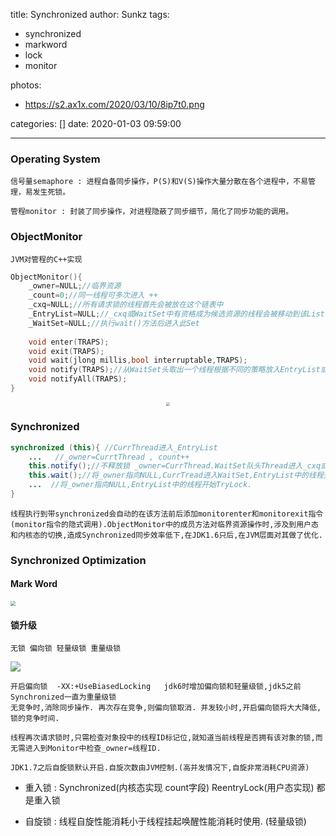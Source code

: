 title: Synchronized
author: Sunkz
tags:

  - synchronized
  - markword
  - lock
  - monitor

photos:

- https://s2.ax1x.com/2020/03/10/8ip7t0.png

categories: []
date: 2020-01-03 09:59:00

---

### Operating System

```
信号量semaphore : 进程自备同步操作，P(S)和V(S)操作大量分散在各个进程中，不易管理，易发生死锁。
```

```
管程monitor : 封装了同步操作，对进程隐蔽了同步细节，简化了同步功能的调用。
```

### ObjectMonitor

```
JVM对管程的C++实现
```

```c++
ObjectMonitor(){
    _owner=NULL;//临界资源
    _count=0;//同一线程可多次进入 ++
    _cxq=NULL;//所有请求锁的线程首先会被放在这个链表中
    _EntryList=NULL;//_cxq或WaitSet中有资格成为候选资源的线程会被移动到该List
    _WaitSet=NULL;//执行wait()方法后进入此Set
    
    void enter(TRAPS);
    void exit(TRAPS);
    void wait(jlong millis,bool interruptable,TRAPS);
    void notify(TRAPS);//从WaitSet头取出一个线程根据不同的策略放入EntryList或者_cxq
    void notifyAll(TRAPS);
}
```

<div align=center><img src="https://cdn.shenlanbao.com/consultants/167428545_0200103143438.png" style="zoom: 40%;" /></div>

### Synchronized

```java
synchronized (this){ //CurrThread进入_EntryList
    ...   //_owner=CurrtThread , count++
    this.notify();//不释放锁 _owner=CurrThread.WaitSet队头Thread进入_cxq或者EntryList.
    this.wait();//将_owner指向NULL,CurrTread进入WaitSet,EntryList中的线程开始TryLock.
    ...  //将_owner指向NULL,EntryList中的线程开始TryLock.
}
```

```
线程执行到带synchronized会自动的在该方法前后添加monitorenter和monitorexit指令(monitor指令的隐式调用).ObjectMonitor中的成员方法对临界资源操作时,涉及到用户态和内核态的切换,造成Synchronized同步效率低下,在JDK1.6只后,在JVM层面对其做了优化.
```

### Synchronized Optimization

#### Mark Word

<img src="http://tva1.sinaimg.cn/large/0060lm7Tly1g4ymys7tlvj30w00gq412.jpg" style="zoom:50%;" />

#### 锁升级

```
无锁 偏向锁 轻量级锁 重量级锁
```

![](https://cdn.shenlanbao.com/consultants/479139810_p2368988626.jpg)

```
开启偏向锁  -XX:+UseBiasedLocking   jdk6时增加偏向锁和轻量级锁,jdk5之前Synchronized一直为重量级锁
无竞争时,消除同步操作. 再次存在竞争,则偏向锁取消. 并发较小时,开启偏向锁将大大降低,锁的竞争时间.

线程再次请求锁时,只需检查对象投中的线程ID标记位,就知道当前线程是否拥有该对象的锁,而无需进入到Monitor中检查_owner=线程ID.

JDK1.7之后自旋锁默认开启.自旋次数由JVM控制.(高并发情况下,自旋非常消耗CPU资源)
```

- 重入锁 : Synchronized(内核态实现 count字段) ReentryLock(用户态实现) 都是重入锁

- 自旋锁 : 线程自旋性能消耗小于线程挂起唤醒性能消耗时使用. (轻量级锁)

